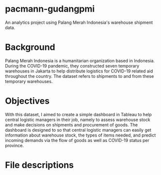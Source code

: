 # pacmann-gudangpmi
An analytics project using Palang Merah Indonesia's warehouse shipment data.


# Background
Palang Merah Indonesia is a humanitarian organization based in Indonesia. During the COVID-19 pandemic, they constructed seven temporary warehouses in Jakarta to help distribute logistics for COVID-19 related aid throughout the country. The dataset refers to shipments to and from these temporary warehouses. 

# Objectives
With this dataset, I aimed to create a simple dashboard in Tableau to help central logistic managers in their job, namely to assess warehouse stock and make decisions on shipments and procurement of goods. The dashboard is designed to so that central logistic managers can easily get information about warehouse stock, the types of items needed, and predict incoming demands via the flow of goods as well as COVID-19 status per province.


# File descriptions

